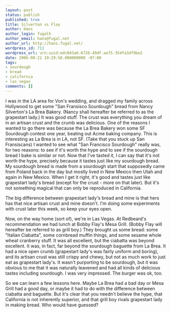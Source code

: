 ```yaml
---
layout: post
status: publish
published: true
title: Silverton vs Flay
author: Hans
author_login: fugalh
author_email: hans@fugal.net
author_url: http://hans.fugal.net/
wordpress_id: 711
wordpress_url: urn:uuid:edc043a6-6726-49df-ae75-354fa3df9be2
date: 2006-08-21 19:29:58.000000000 -07:00
tags:
- sourdough
- bread
- california
- las vegas
comments: []
---
```

<p>I was in the LA area for Von's wedding, and dragged my family across Hollywood
to get some "San Fransisco Sourdough" bread from Nancy Silverton's La Brea
Bakery. (Nancy shall hereafter be referred to as the grapestart lady.) It was
good stuff. The crust was everything you dream of in an artisan crust and the
crumb was delicious. One of the reasons I wanted to go there was because the La
Brea Bakery won some SF Sourdough contest one year, beating out Acme baking
company. This is interesting as La Brea is in LA, not SF. (Take that you stuck
up San Fransiscans) I wanted to see what "San Francisco Sourdough" really was,
for two reasons: to see if it's worth the hype and to see if the sourdough
bread I bake is similar or not. Now that I've tasted it, I can say that it's
not worth the hype, precisely because it tastes just like my sourdough bread.
My sourdough bread is made from a sourdough start that supposedly came from
Poland back in the day but mostly lived in New Mexico then Utah and again in
New Mexico. When I get it right, it's good and tastes just like grapestart
lady's bread (except for the crust - more on that later). But it's not
something magical that can only be reproduced in California.</p>

<p>The big difference between grapestart lady's bread and mine is that hers has
that nice artisan crust and mine doesn't. I'm doing some experiments with crust
later this week, so keep your eyes open.</p>

<p>Now, on the way home (sort of), we're in Las Vegas. At Redbeard's
recommendation we had lunch at Bobby Flay's Mesa Grill. (Bobby Flay will
hereafter be referred to as grill boy.)  They brought us some bread: some
"Italian Ciabatta", some cornbread muffin things, and some sesame whole wheat
cranberry stuff. It was all excellent, but the ciabatta was beyond excellent.
It was, in fact, far beyond the sourdough baguette from La Brea. It had a nice
open crumb (grapestart lady's was fairly uniform and boring), and its artisan
crust was still crispy and chewy, but not as much work to just eat as
grapestart lady's. It wasn't purporting to be sourdough, but it was obvious to
me that it was naturally leavened and had all kinds of delicious tastes
including sourdough. I was very impressed. The burger was ok, too.</p>

<p>So we can learn a few lessons here. Maybe La Brea had a bad day or Mesa Grill
had a good day, or maybe it had to do with the difference between ciabatta and
baguette. But it's clear that you needn't believe the hype, that California is
not inherently superior, and that grill boy rivals grapestart lady in making
bread. Who would have guessed?</p>
